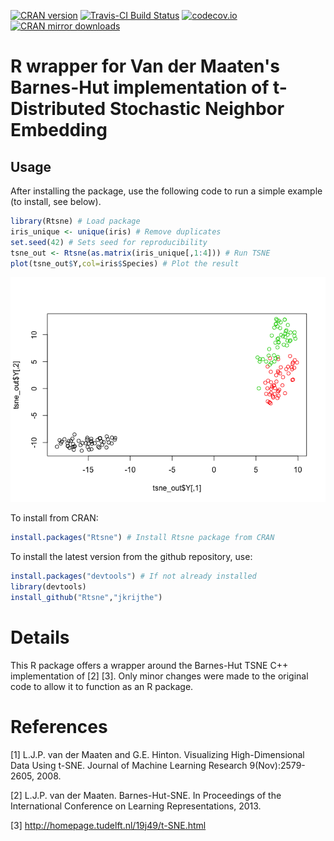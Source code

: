 <!-- README.md is generated from README.Rmd. Please edit that file -->
[![CRAN version](http://www.r-pkg.org/badges/version/Rtsne)](http://cran.rstudio.com/web/packages/Rtsne/index.html) [![Travis-CI Build Status](https://travis-ci.org/jkrijthe/Rtsne.png?branch=master)](https://travis-ci.org/jkrijthe/Rtsne) [![codecov.io](https://codecov.io/github/jkrijthe/Rtsne/coverage.svg?branch=master)](https://codecov.io/github/jkrijthe/Rtsne?branch=master) [![CRAN mirror downloads](http://cranlogs.r-pkg.org/badges/Rtsne)](http://cran.rstudio.com/web/packages/Rtsne/index.html)

R wrapper for Van der Maaten's Barnes-Hut implementation of t-Distributed Stochastic Neighbor Embedding
=======================================================================================================

Usage
-----

After installing the package, use the following code to run a simple example (to install, see below).

``` r
library(Rtsne) # Load package
iris_unique <- unique(iris) # Remove duplicates
set.seed(42) # Sets seed for reproducibility
tsne_out <- Rtsne(as.matrix(iris_unique[,1:4])) # Run TSNE
plot(tsne_out$Y,col=iris$Species) # Plot the result
```

![](README-example-1.png)

To install from CRAN:

``` r
install.packages("Rtsne") # Install Rtsne package from CRAN
```

To install the latest version from the github repository, use:

``` r
install.packages("devtools") # If not already installed
library(devtools)
install_github("Rtsne","jkrijthe")
```

Details
=======

This R package offers a wrapper around the Barnes-Hut TSNE C++ implementation of [2] [3]. Only minor changes were made to the original code to allow it to function as an R package.

References
==========

[1] L.J.P. van der Maaten and G.E. Hinton. Visualizing High-Dimensional Data Using t-SNE. Journal of Machine Learning Research 9(Nov):2579-2605, 2008.

[2] L.J.P. van der Maaten. Barnes-Hut-SNE. In Proceedings of the International Conference on Learning Representations, 2013.

[3] <http://homepage.tudelft.nl/19j49/t-SNE.html>
